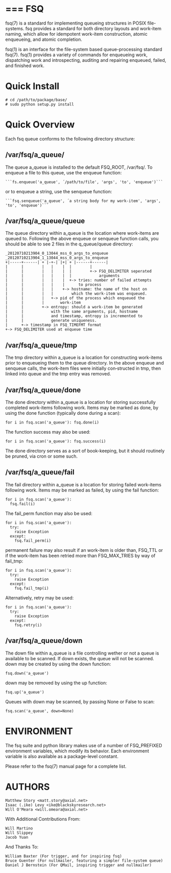 ===
FSQ
===

fsq(7) is a standard for implementing queueing structures in POSIX file-systems.  fsq provides a standard for both directory layouts and work-item naming, which allow for idempotent work-item construction, atomic enqueueing, and atomic completion.

fsq(1) is an interface for the file-system based queue-processing standard fsq(7).  fsq(1) provides a variety of commands for enqueueing work, dispatching work and introspecting, auditing and repairing enqueued, failed, and finished work.

Quick Install
=============

    # cd /path/to/package/base/
    # sudo python setup.py install

Quick Overview
==============

Each fsq queue conforms to the following directory structure:

/var/fsq/a_queue/
----------------

The  queue a_queue is installed to the default FSQ_ROOT, /var/fsq/.  To enqueue a file to this queue, use the enqueue function:

    ```fs.enqueue('a_queue', ´/path/to/file', 'args', 'to', 'enqueue')```

or to enqueue a string, use the senqueue function:

    ```fsq.senqueue('a_queue', ´a string body for my work-item', 'args', 'to', 'enqueue')```


/var/fsq/a_queue/queue
----------------------

The queue directory within a_queue is the location where work-items are queued to.  Following  the  above enqueue or senqueue function calls, you should be able to see 2 files in the q_queue/queue directory:

    _20120710213904_0_13044_mss_0_args_to_enqueue
    _20120710213904_1_13044_mss_0_args_to_enqueue
    +|-----+------| + |-+-| |+| + |------+------|
    |      |        |   |    |  |        |
    |      |        |   |    |  |        +-> FSQ_DELIMITER seperated
    |      |        |   |    |  |            arguments
    |      |        |   |    |  +-> tries: number of failed attempts
    |      |        |   |    |      to process
    |      |        |   |    +-> hostname: the name of the host on
    |      |        |   |        which the work-item was enqueued.
    |      |        |   +-> pid of the process which enqueued the
    |      |        |       work-item
    |      |        +-> entropy: should a work-item be generated
    |      |            with the same arguments, pid, hostname
    |      |            and timestamp, entropy is incremented to
    |      |            generate uniqueness.
    |      +-> timestamp in FSQ_TIMEFMT format
    +-> FSQ_DELIMITER used at enqueue time


/var/fsq/a_queue/tmp
--------------------

The tmp directory within a_queue is a location for constructing work-items prior to enqueueing them to the queue directory. In the above enqueue and senqueue calls, the work-item files were initially con‐structed in tmp, then linked into queue and the tmp entry was removed.


/var/fsq/a_queue/done
---------------------

The done directory within a_queue is a location for storing successfully completed work-items following work.  Items may be marked as done, by using the done function (typically done during a scan):

    for i in fsq.scan('a_queue'): fsq.done(i)

The function success may also be used:

    for i in fsq.scan('a_queue'): fsq.success(i)

The done directory serves as a sort of book-keeping, but it should routinely be pruned, via cron or some such.


/var/fsq/a_queue/fail
---------------------

The  fail  directory within a_queue is a location for storing failed work-items following work. Items may be marked as failed, by using the fail function:

    for i in fsq.scan('a_queue'):
      fsq.fail(i)

The fail_perm function may also be used:

    for i in fsq.scan('a_queue'):
      try:
        raise Exception
      except:
        fsq.fail_perm(i)

permanent failure may also result if an work-item is older than, FSQ_TTL or if the work-item has been retried more than FSQ_MAX_TRIES by way of fail_tmp:

    for i in fsq.scan('a_queue'):
      try:
        raise Exception
      except:
        fsq.fail_tmp(i)

Alternatively, retry may be used:

    for i in fsq.scan('a_queue'):
      try:
        raise Exception
      except:
        fsq.retry(i)


/var/fsq/a_queue/down
---------------------

The down file within a_queue is a file controlling wether or not a queue is available to be scanned. If down exists, the queue will not be scanned.  down may be created by using the down function:

    fsq.down('a_queue')

down may be removed by using the up function:

    fsq.up('a_queue')

Queues with down may be scanned, by passing None or False to scan:

    fsq.scan('a_queue', down=None)


ENVIRONMENT
===========

The fsq suite and python library makes use of a number of FSQ_PREFIXED environment variables, which  modify its behavior.  Each environment variable is also available as a package-level constant.

Please refer to the fsq(7) manual page for a complete list.

AUTHORS
=======

    Matthew Story <matt.story@axial.net>
    Isaac (.ike) Levy <ike@blackskyresearch.net>
    Will O'Meara <will.omeara@axial.net>

With Additional Contributions From:

    Will Martino
    Will Slippey
    Jacob Yuan

And Thanks To:

    William Baxter (For trigger, and for inspiring fsq)
    Bruce Guenter (For nullmailer, featuring a simpler file-system queue)
    Daniel J Bernstein (For QMail, inspiring trigger and nullmailer)
